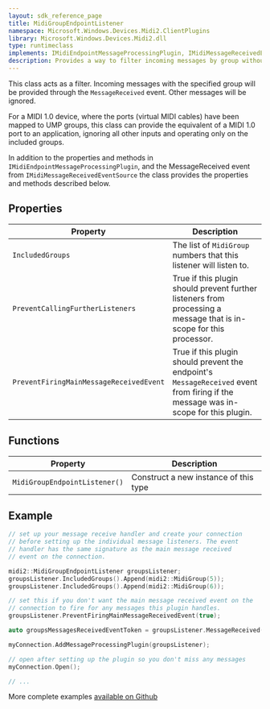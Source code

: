 ```yaml
---
layout: sdk_reference_page
title: MidiGroupEndpointListener
namespace: Microsoft.Windows.Devices.Midi2.ClientPlugins
library: Microsoft.Windows.Devices.Midi2.dll
type: runtimeclass
implements: IMidiEndpointMessageProcessingPlugin, IMidiMessageReceivedEventSource
description: Provides a way to filter incoming messages by group without opening separate connections
---
```


This class acts as a filter. Incoming messages with the specified group will be provided through the `MessageReceived` event. Other messages will be ignored.

For a MIDI 1.0 device, where the ports (virtual MIDI cables) have been mapped to UMP groups, this class can provide the equivalent of a MIDI 1.0 port to an application, ignoring all other inputs and operating only on the included groups.

In addition to the properties and methods in `IMidiEndpointMessageProcessingPlugin`, and the MessageReceived event from `IMidiMessageReceivedEventSource` the class provides the properties and methods described below.

## Properties

| Property | Description |
| ---- | ---- |
| `IncludedGroups` | The list of `MidiGroup` numbers that this listener will listen to. |
| `PreventCallingFurtherListeners` | True if this plugin should prevent further listeners from processing a message that is in-scope for this processor. |
| `PreventFiringMainMessageReceivedEvent` | True if this plugin should prevent the endpoint's `MessageReceived` event from firing if the message was in-scope for this plugin. |

## Functions

| Property | Description |
| ---- | ---- |
| `MidiGroupEndpointListener()` | Construct a new instance of this type |

## Example

```cpp
// set up your message receive handler and create your connection
// before setting up the individual message listeners. The event
// handler has the same signature as the main message received
// event on the connection.

midi2::MidiGroupEndpointListener groupsListener;
groupsListener.IncludedGroups().Append(midi2::MidiGroup(5));
groupsListener.IncludedGroups().Append(midi2::MidiGroup(6));

// set this if you don't want the main message received event on the
// connection to fire for any messages this plugin handles.
groupsListener.PreventFiringMainMessageReceivedEvent(true);

auto groupsMessagesReceivedEventToken = groupsListener.MessageReceived(MyMessageReceivedHandler);

myConnection.AddMessageProcessingPlugin(groupsListener);

// open after setting up the plugin so you don't miss any messages
myConnection.Open();

// ...
```

More complete examples [available on Github](https://aka.ms/midirepo)
